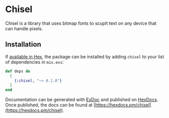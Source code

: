 # Chisel

Chisel is a library that uses bitmap fonts to scuplt text on any device that can handle pixels.

## Installation

If [available in Hex](https://hex.pm/docs/publish), the package can be installed
by adding `chisel` to your list of dependencies in `mix.exs`:

```elixir
def deps do
  [
    {:chisel, "~> 0.1.0"}
  ]
end
```

Documentation can be generated with [ExDoc](https://github.com/elixir-lang/ex_doc)
and published on [HexDocs](https://hexdocs.pm). Once published, the docs can
be found at [https://hexdocs.pm/chisel](https://hexdocs.pm/chisel).

